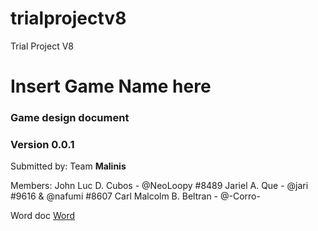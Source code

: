 # trialprojectv8
Trial Project V8

# Insert Game Name here
### Game design document
### Version 0.0.1

Submitted by: Team **Malinis**

Members:
John Luc D. Cubos  -  @NeoLoopy #8489
Jariel A. Que -  @jari #9616 & @nafumi #8607
Carl Malcolm B. Beltran - @-Corro-

Word doc
[Word](https://drive.google.com/drive/folders/1ZtZYePyNF24QdJEUVPpKwEVvOX2p7oRD?usp=sharing)